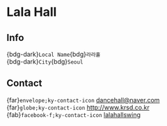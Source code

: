 # Lala Hall

## Info

{bdg-dark}`Local Name`{bdg}`라라홀`  
{bdg-dark}`City`{bdg}`Seoul`  

## Contact

{far}`envelope;ky-contact-icon` <dancehall@naver.com>  
{far}`globe;ky-contact-icon` <http://www.krsd.co.kr>  
{fab}`facebook-f;ky-contact-icon` [lalahallswing](https://www.facebook.com/lalahallswing)  
